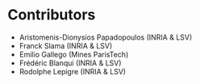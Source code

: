 Contributors
============

 - Aristomenis-Dionysios Papadopoulos (INRIA & LSV)
 - Franck Slama (INRIA & LSV)
 - Emilio Gallego (Mines ParisTech)
 - Frédéric Blanqui (INRIA & LSV)
 - Rodolphe Lepigre (INRIA & LSV)
